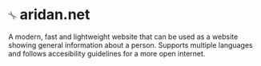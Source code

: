 # ![](src/favicons/favicon-16x16.png) aridan.net
A modern, fast and lightweight website that can be used as a website showing general information about a person.
Supports multiple languages and follows accesibility guidelines for a more open internet. 